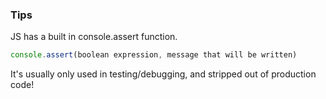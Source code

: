 ### Tips

JS has a built in console.assert function. 

```javascript
console.assert(boolean expression, message that will be written)
```

It's usually only used in testing/debugging, and stripped out of production code!